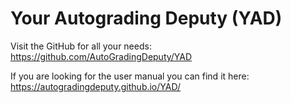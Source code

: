 # Your Autograding Deputy (YAD)

Visit the GitHub for all your needs: https://github.com/AutoGradingDeputy/YAD

If you are looking for the user manual you can find it here: https://autogradingdeputy.github.io/YAD/